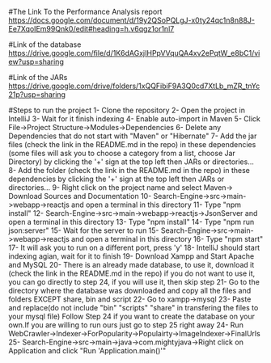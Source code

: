 #The Link To the Performance Analysis report 
https://docs.google.com/document/d/19y2QSoPQLgJ-x0ty24qc1n8n88J-Ee7XqoIEm99Qnk0/edit#heading=h.v6qgz1or1nl7

#Link of the database
	https://drive.google.com/file/d/1K6dAGxjIHPpVVquQA4xv2ePqtW_e8bC1/view?usp=sharing

#Link of the JARs
	https://drive.google.com/drive/folders/1xQQFibiF9A3Q0cd7XtLb_mZR_tnYc21p?usp=sharing

#Steps to run the project
	1- Clone the repository
	2- Open the project in IntelliJ
	3- Wait for it finish indexing
	4- Enable auto-import in Maven
	5- Click File->Project Structure->Modules->Dependencies
	6- Delete any Dependencies that do not start with "Maven" or "Hibernate"
	7- Add the jar files (check the link in the README.md in the repo) in these dependencies 
	(some files will ask you to choose a category from a list, choose Jar Directory)
	by clicking the '+' sign at the top left then JARs or directories...
	8- Add the folder (check the link in the README.md in the repo) in these dependencies
	by clicking the '+' sign at the top left then JARs or directories...
	9- Right click on the project name and select Maven-> Download Sources and Documentation
	10- Search-Engine->src->main->webapp->reactjs and open a terminal in this directory
	11- Type "npm install"
	12- Search-Engine->src->main->webapp->reactjs->JsonServer and open a terminal in this directory
	13- Type "npm install"
	14- Type "npm run json:server"
	15- Wait for the server to run
	15- Search-Engine->src->main->webapp->reactjs and open a terminal in this directory
	16- Type "npm start"
	17- It will ask you to run on a different port, press 'y'
	18- IntelliJ should start indexing agian, wait for it to finish
	19- Download Xampp and Start Apache and MySQL
	20- There is an already made database, to use it, download it (check the link in the README.md in the repo)
	if you do not want to use it, you can go directly to step 24, if you will use it, then skip step
	21- Go to the directory where the database was downloaded and copy all the files and folders EXCEPT
	share, bin and script
	22- Go to xampp->mysql
	23- Paste and replace(do not include "bin" "scripts" "share"  in transfering the files to your mysql file)
	Follow Step 24 if you want to create the database on your own.If you are willing to run ours just go to step 25 right away
	24- Run WebCrawler->Indexer->ForPopularity->Populairty->ImageIndexer->FinalUrls
	25- Search-Engine->src->main->java->com.mightyjava->Right click on Application and click "Run 'Application.main()'"

